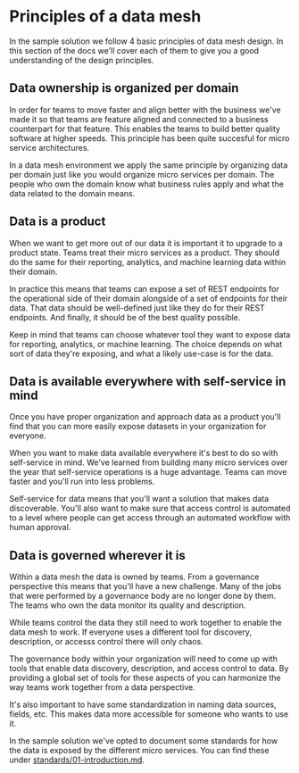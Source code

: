 # Principles of a data mesh

In the sample solution we follow 4 basic principles of data mesh design. In this section of the docs we'll cover
each of them to give you a good understanding of the design principles.

## Data ownership is organized per domain

In order for teams to move faster and align better with the business we've made it so that teams are feature aligned
and connected to a business counterpart for that feature. This enables the teams to build better quality software at
higher speeds. This principle has been quite succesful for micro service architectures.

In a data mesh environment we apply the same principle by organizing data per domain just like you would organize
micro services per domain. The people who own the domain know what business rules apply and what the data related
to the domain means.

## Data is a product

When we want to get more out of our data it is important it to upgrade to a product state. Teams treat their micro
services as a product. They should do the same for their reporting, analytics, and machine learning data within their
domain.

In practice this means that teams can expose a set of REST endpoints for the operational side of their domain alongside
of a set of endpoints for their data. That data should be well-defined just like they do for their REST endpoints. And
finally, it should be of the best quality possible.

Keep in mind that teams can choose whatever tool they want to expose data for reporting, analytics, or machine learning.
The choice depends on what sort of data they're exposing, and what a likely use-case is for the data.

## Data is available everywhere with self-service in mind

Once you have proper organization and approach data as a product you'll find that you can more easily expose datasets
in your organization for everyone.

When you want to make data available everywhere it's best to do so with self-service in mind. We've learned from
building many micro services over the year that self-service operations is a huge advantage. Teams can move faster
and you'll run into less problems.

Self-service for data means that you'll want a solution that makes data discoverable. You'll also want to make sure that
access control is automated to a level where people can get access through an automated workflow with human approval.

## Data is governed wherever it is

Within a data mesh the data is owned by teams. From a governance perspective this means that you'll
have a new challenge. Many of the jobs that were performed by a governance body are no longer done by them. The teams
who own the data monitor its quality and description.

While teams control the data they still need to work together to enable the data mesh to work. If everyone uses
a different tool for discovery, description, or accesss control there will only chaos.

The governance body within your organization will need to come up with tools
that enable data discovery, description, and access control to data. By providing a global set of tools
for these aspects of you can harmonize the way teams work together from a data perspective.

It's also important to have some standardization in naming data sources, fields, etc. This makes data more accessible
for someone who wants to use it.

In the sample solution we've opted to document some standards for how the data is exposed by the different micro 
services. You can find these under [standards/01-introduction.md](standards/01-introduction.md).
